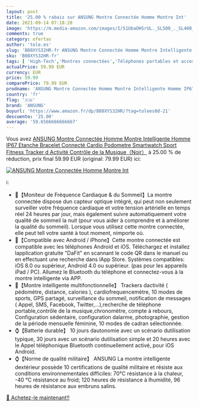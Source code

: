 ```yaml
---
layout: post
title: '25.00 % rabais sur ANSUNG Montre Connectée Homme Montre Int'
date: 2021-09-14 07:18:28
image: 'https://m.media-amazon.com/images/I/51UbaOHSrUL._SL500_._SL400_.jpg'
comments: true
category: ofertas
author: 'tole.es'
slug: 'B08XYS32HR-fr ANSUNG Montre Connectée Homme Montre Intelligente Homme...'
sku: 'B08XYS32HR-fr'
tags: [ 'High-Tech','Montres connectées','Téléphones portables et accessoires','ansung', ]
actualPrice: 59.99 EUR
currency: EUR
price: 59.99
comparePrice: 79.99 EUR
prodname: 'ANSUNG Montre Connectée Homme Montre Intelligente Homme IP67 Etanche Bracelet Connecté Cardio Podometre Smartwatch Sport Fitness Tracker d Activité Contrôle de la Musique（Noir）'
country: 'fr'
flag: '🇫🇷'
brand: 'ANSUNG'
buyurl: 'https://www.amazon.fr/dp/B08XYS32HR/?tag=tolees0d-21'
descuento: '25.00'
average: '59.6566666666667'
---
```


Vous avez [ANSUNG Montre Connectée Homme Montre Intelligente Homme IP67 Etanche Bracelet Connecté Cardio Podometre Smartwatch Sport Fitness Tracker d Activité Contrôle de la Musique（Noir）](https://www.amazon.fr/dp/B08XYS32HR/?tag=tolees0d-21)  à  25.00 % de réduction, prix final  59.99 EUR (original: 79.99 EUR) ici:

[![ANSUNG Montre Connectée Homme Montre Int](https://m.media-amazon.com/images/I/51UbaOHSrUL._SL500_._SL400_.jpg)](https://www.amazon.fr/dp/B08XYS32HR/?tag=tolees0d-21)

ℹ️:

- 🔋【Moniteur de Fréquence Cardiaque & du Sommeil】La montre connectée dispose dun capteur optique intégré, qui peut non seulement surveiller votre fréquence cardiaque et votre tension artérielle en temps réel 24 heures par jour, mais également suivre automatiquement votre qualité de sommeil la nuit (pour vous aider à comprendre et à améliorer la qualité du sommeil). Lorsque vous utilisez cette montre connectée, elle peut tell votre santé à tout moment, nimporte où.
- 📱【Compatible avec Android / iPhone】Cette montre connectée est compatible avec les téléphones Android et iOS. Téléchargez et installez lapplication gratuite "DaFit" en scannant le code QR dans le manuel ou en effectuant une recherche dans lApp Store. Systèmes compatibles: iOS 8.0 ou supérieur, Android 4.0 ou supérieur. (pas pour les appareils iPad / PC). Allumez le Bluetooth du téléphone et connectez-vous à la montre intelligente via APP.
- 📧【Montre intelligente multifonctionnelle】 Trackers dactivité ( pédomètre, distance, calories ), cardiofrequencemètre, 10 modes de sports, GPS partagé, surveillance du sommeil, notification de messages ( Appel, SMS, Facebook, Twitter,...),recherche de téléphone portable,contrôle de la musique,chronomètre, compte à rebours, Configuration sédentaire, configuration dalarme, photographie, gestion de la période mensuelle féminine, 10 modes de cadran sélectionnée.
- ⌚【Batterie durable】 10 jours dautonomie avec un scénario dutilisation typique, 30 jours avec un scénario dutilisation simple et 20 heures avec le Appel téléphonique Bluetooth continuellement activé, pour iOS Android.
- ⌚【Norme de qualité militaire】 ANSUNG La montre intelligente dextérieur possède 10 certifications de qualité militaire et résiste aux conditions environnementales difficiles: 70℃ résistance à la chaleur, -40 ℃ résistance au froid; 120 heures de résistance à lhumidité, 96 heures de résistance aux embruns salins.

[🛒 Achetez-le maintenant!!](https://www.amazon.fr/dp/B08XYS32HR/?tag=tolees0d-21)
